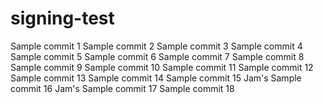 # signing-test

Sample commit 1
Sample commit 2
Sample commit 3
Sample commit 4
Sample commit 5
Sample commit 6
Sample commit 7
Sample commit 8
Sample commit 9
Sample commit 10
Sample commit 11
Sample commit 12
Sample commit 13
Sample commit 14
Sample commit 15
Jam's Sample commit 16
Jam's Sample commit 17
Sample commit 18

